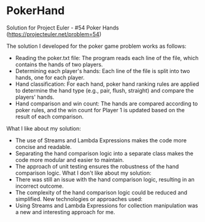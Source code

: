 # PokerHand
Solution for Project Euler - #54 Poker Hands (https://projecteuler.net/problem=54)

The solution I developed for the poker game problem works as follows:
  - Reading the poker.txt file: The program reads each line of the file, which contains the hands of two players.
  - Determining each player's hands: Each line of the file is split into two hands, one for each player.
  - Hand classification: For each hand, poker hand ranking rules are applied to determine the hand type (e.g., pair, flush, straight) and compare the players' hands.
  - Hand comparison and win count: The hands are compared according to poker rules, and the win count for Player 1 is updated based on the result of each comparison.

What I like about my solution:
  - The use of Streams and Lambda Expressions makes the code more concise and readable.
  - Separating the hand comparison logic into a separate class makes the code more modular and easier to maintain.
  - The approach of unit testing ensures the robustness of the hand comparison logic.
What I don't like about my solution:
  - There was still an issue with the hand comparison logic, resulting in an incorrect outcome.
  - The complexity of the hand comparison logic could be reduced and simplified.
New technologies or approaches used:
  - Using Streams and Lambda Expressions for collection manipulation was a new and interesting approach for me.
